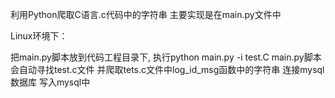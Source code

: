 
利用Python爬取C语言.c代码中的字符串
主要实现是在main.py文件中


Linux环境下：

把main.py脚本放到代码工程目录下,  执行python main.py -i test.C
main.py脚本会自动寻找test.c文件  并爬取tets.c文件中log_id_msg函数中的字符串 连接mysql数据库 写入mysql中
